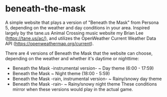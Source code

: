# beneath-the-mask
A simple website that plays a version of "Beneath the Mask" from Persona 5, depending on the weather and day conditions in your area.
Inspired largely by the tane.us Animal Crossing music website my Brian Lee (https://tane.us/ac/), and utilizes the OpenWeather Current Weather Data API (https://openweathermap.org/current).

There are 4 versions of Beneath the Mask that the website can choose, depending on the weather and whether it's daytime or nighttime:
- Beneath the Mask -instrumental version- ~ Day theme (6:00 - 17:59)
- Beneath the Mask ~ Night theme (18:00 - 5:59)
- Beneath the Mask -rain, instrumental version- ~ Rainy/snowy day theme
- Beneath the Mask -rain- ~ Rainy/snowy night theme
These conditions mirror when these versions would play in the actual game.
